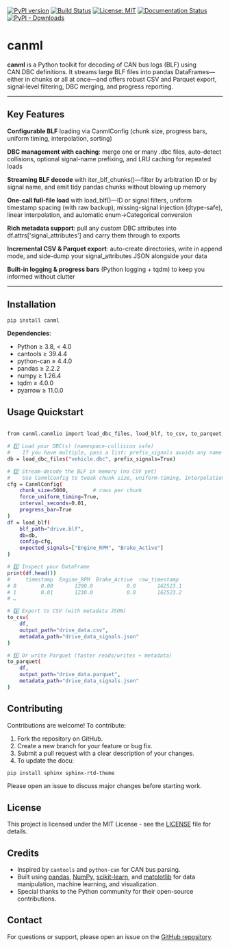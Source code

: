 <!-- Top‐level Badges -->
[![PyPI version](https://img.shields.io/pypi/v/canml.svg)](https://pypi.org/project/canml/)
[![Build Status](https://github.com/cosminmemetea/canml/actions/workflows/ci.yml/badge.svg)](https://github.com/cosminmemetea/canml/actions)
[![License: MIT](https://img.shields.io/badge/License-MIT-blue.svg)](LICENSE)
[![Documentation Status](https://readthedocs.org/projects/canml/badge/?version=latest)](https://canml.readthedocs.io/)
[![PyPI - Downloads](https://img.shields.io/pypi/dm/canml?style=flat-square)](https://pypistats.org/packages/canml)

# canml 

**canml** is a Python toolkit for decoding of CAN bus logs (BLF) using CAN.DBC definitions. It streams large BLF files into pandas DataFrames—either in chunks or all at once—and offers robust CSV and Parquet export, signal‐level filtering, DBC merging, and progress reporting.

---

## Key Features
**Configurable BLF** loading via CanmlConfig (chunk size, progress bars, uniform timing, interpolation, sorting)

**DBC management with caching**: merge one or many .dbc files, auto-detect collisions, optional signal-name prefixing, and LRU caching for repeated loads

**Streaming BLF decode** with iter_blf_chunks()—filter by arbitration ID or by signal name, and emit tidy pandas chunks without blowing up memory

**One-call full-file load** with load_blf()—ID or signal filters, uniform timestamp spacing (with raw backup), missing-signal injection (dtype-safe), linear interpolation, and automatic enum→Categorical conversion

**Rich metadata support**: pull any custom DBC attributes into df.attrs['signal_attributes'] and carry them through to exports

**Incremental CSV & Parquet export**: auto-create directories, write in append mode, and side-dump your signal_attributes JSON alongside your data

**Built-in logging & progress bars** (Python logging + tqdm) to keep you informed without clutter

---

## Installation

```bash
pip install canml
```

**Dependencies**:

- Python ≥ 3.8, < 4.0
- cantools ≥ 39.4.4
- python-can ≥ 4.4.0
- pandas ≥ 2.2.2
- numpy ≥ 1.26.4
- tqdm ≥ 4.0.0
- pyarrow ≥ 11.0.0

## Usage Quickstart

```bash

from canml.canmlio import load_dbc_files, load_blf, to_csv, to_parquet, CanmlConfig

# 1️⃣ Load your DBC(s) (namespace-collision safe)
#    If you have multiple, pass a list; prefix_signals avoids any name clashes.
db = load_dbc_files("vehicle.dbc", prefix_signals=True)

# 2️⃣ Stream-decode the BLF in memory (no CSV yet)
#    Use CanmlConfig to tweak chunk size, uniform-timing, interpolation, etc.
cfg = CanmlConfig(
    chunk_size=5000,        # rows per chunk
    force_uniform_timing=True,
    interval_seconds=0.01,
    progress_bar=True
)
df = load_blf(
    blf_path="drive.blf",
    db=db,
    config=cfg,
    expected_signals=["Engine_RPM", "Brake_Active"]
)

# 3️⃣ Inspect your DataFrame
print(df.head())
#     timestamp  Engine_RPM  Brake_Active  raw_timestamp
# 0        0.00       1200.0           0.0       162523.1
# 1        0.01       1230.0           0.0       162523.2
# …

# 4️⃣ Export to CSV (with metadata JSON)
to_csv(
    df,
    output_path="drive_data.csv",
    metadata_path="drive_data_signals.json"
)

# 5️⃣ Or write Parquet (faster reads/writes + metadata)
to_parquet(
    df,
    output_path="drive_data.parquet",
    metadata_path="drive_data_signals.json"
)


```

## Contributing

Contributions are welcome! To contribute:

1. Fork the repository on GitHub.
2. Create a new branch for your feature or bug fix.
3. Submit a pull request with a clear description of your changes.
4. To update the docu:
 
 ```bash
pip install sphinx sphinx-rtd-theme
```

Please open an issue to discuss major changes before starting work.

## License

This project is licensed under the MIT License - see the [LICENSE](LICENSE) file for details.

## Credits

- Inspired by `cantools` and `python-can` for CAN bus parsing.
- Built using [pandas](https://pandas.pydata.org/), [NumPy](https://numpy.org/), [scikit-learn](https://scikit-learn.org/stable/), and [matplotlib](https://matplotlib.org/) for data manipulation, machine learning, and visualization.
- Special thanks to the Python community for their open-source contributions.

## Contact

For questions or support, please open an issue on the [GitHub repository](https://github.com/cosminmemetea/canml).